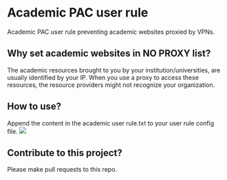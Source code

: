 # Academic PAC user rule
Academic PAC user rule preventing academic websites proxied by VPNs.

## Why set academic websites in NO PROXY list?

The academic resources brought to you by your institution/universities, are usually identified by your IP. When you use a proxy to access these resources, the resource providers might not recognize your organization.

## How to use?
Append the content in the academic user rule.txt to your user rule config file.
![](https://s1.ax1x.com/2020/06/17/NAIIXj.md.png)

## Contribute to this project?
Please make pull requests to this repo.
